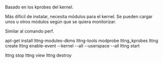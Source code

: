 Basado en los kprobes del kernel.

Más dificil de instalar, necesita módulos para el kernel.
Se pueden cargar unos u otros módulos según que se quiera monitorizar.

Similar al comando perf.

apt-get install lttng-modules-dkms lttng-tools
modprobe lttng_kprobes
lttng create
lttng enable-event --kernel --all --userspace --all
lttng start

lttng stop
lttng view
lttng destroy
